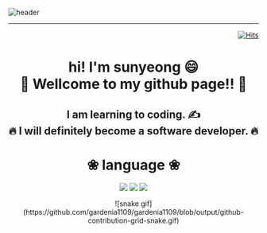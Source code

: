 ![header](https://capsule-render.vercel.app/api?type=shark&color=auto&height=300&section=header&text=Have%20a%20nice%20day!!&fontSize=90)

---

<div align="right">

[![Hits](https://hits.seeyoufarm.com/api/count/incr/badge.svg?url=https%3A%2F%2Fgithub.com%2Fgardenia1109&count_bg=%235B35C4&title_bg=%2399EEEF&icon=&icon_color=%23312929&title=hits&edge_flat=false)](https://github.com/gardenia1109)

</div>

<div align="center">
<h1> hi! I'm sunyeong &#128516;<br>
&#127881;  Wellcome to my github page!!  &#127881;</h1>
<h2>I am learning to coding. &#9997; <br>
&#128293; I will definitely become a software developer. &#128293;	</h2>
<h1>&#10048; language &#10048;</h1>

<a><img src="https://img.shields.io/badge/JavaScript-F7DF1E?style=flat-square&logo=JAVASCRIPT&logoColor=white"/></a>
<a><img src="https://img.shields.io/badge/HTML-E34F26?style=flat-square&logo=HTML5&logoColor=white"/></a>
<a><img src="https://img.shields.io/badge/CSS-1572B6?style=flat-square&logo=CSS3&logoColor=white"/></a>

</div>
<div align="center">
![snake gif](https://github.com/gardenia1109/gardenia1109/blob/output/github-contribution-grid-snake.gif)
  </div>
